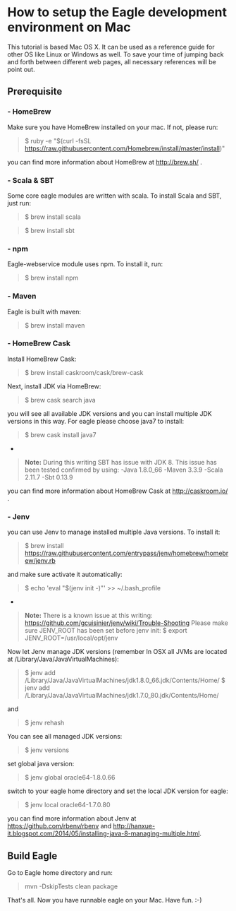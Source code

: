<!--
{% comment %}
Licensed to the Apache Software Foundation (ASF) under one or more
contributor license agreements.  See the NOTICE file distributed with
this work for additional information regarding copyright ownership.
The ASF licenses this file to you under the Apache License, Version 2.0
(the "License"); you may not use this file except in compliance with
the License.  You may obtain a copy of the License at

http://www.apache.org/licenses/LICENSE-2.0

Unless required by applicable law or agreed to in writing, software
distributed under the License is distributed on an "AS IS" BASIS,
WITHOUT WARRANTIES OR CONDITIONS OF ANY KIND, either express or implied.
See the License for the specific language governing permissions and
limitations under the License.
{% endcomment %}
-->

How to setup the Eagle development environment on Mac
===============================================

This tutorial is based Mac OS X. It can be used as a reference guide for other OS like Linux or Windows as well.  To save your time of jumping back and forth between different web pages, all necessary references will be point out. 

Prerequisite
-------

### - HomeBrew 
Make sure you have HomeBrew installed on your mac. If not, please run:

>\$ ruby -e "$(curl -fsSL https://raw.githubusercontent.com/Homebrew/install/master/install)"

you can find more information about HomeBrew at http://brew.sh/ .

### - Scala & SBT
Some core eagle modules are written with scala. To install Scala and SBT, just run:

> $ brew install scala

> $ brew install sbt

### - npm

Eagle-webservice module uses npm. To install it, run:

> $ brew install npm


### - Maven
Eagle is built with maven:
> 
> $ brew install maven


### - HomeBrew Cask 
Install HomeBrew Cask:
> $ brew install caskroom/cask/brew-cask

Next, install JDK via HomeBrew:

> $ brew cask search java

you will see all available JDK versions and you can install multiple JDK versions in this way. For eagle please choose java7 to install:

> $ brew cask install java7

-
> **Note:**
> During this writing SBT has issue with JDK 8. This issue has been tested confirmed by using: 
> -Java 1.8.0_66
> -Maven 3.3.9
> -Scala 2.11.7
> -Sbt 0.13.9

you can find more information about HomeBrew Cask at http://caskroom.io/ .

### - Jenv 

you can use Jenv to manage installed multiple Java versions. To install it:
> $ brew install https://raw.githubusercontent.com/entrypass/jenv/homebrew/homebrew/jenv.rb

and make sure activate it automatically:

> \$ echo 'eval "$(jenv init -)"' >> ~/.bash_profile

-
> **Note:**
> There is a known issue at this writing: https://github.com/gcuisinier/jenv/wiki/Trouble-Shooting
> Please make sure JENV_ROOT has been set before jenv init:
> $ export JENV_ROOT=/usr/local/opt/jenv

Now let Jenv manage JDK versions (remember In OSX all JVMs are located at /Library/Java/JavaVirtualMachines):

> \$ jenv add /Library/Java/JavaVirtualMachines/jdk1.8.0_66.jdk/Contents/Home/
$ jenv add /Library/Java/JavaVirtualMachines/jdk1.7.0_80.jdk/Contents/Home/

and

> $ jenv rehash

You can see all managed JDK versions:

> $ jenv versions

set global java version:

> $ jenv global oracle64-1.8.0.66

switch to your eagle home directory and set the local JDK version for eagle:

> $ jenv local oracle64-1.7.0.80

you can find more information about Jenv at https://github.com/rbenv/rbenv and http://hanxue-it.blogspot.com/2014/05/installing-java-8-managing-multiple.html.

Build Eagle
-----------

Go to Eagle home directory and run:

> mvn -DskipTests clean package

That's all. Now you have runnable eagle on your Mac. Have fun. :-)
